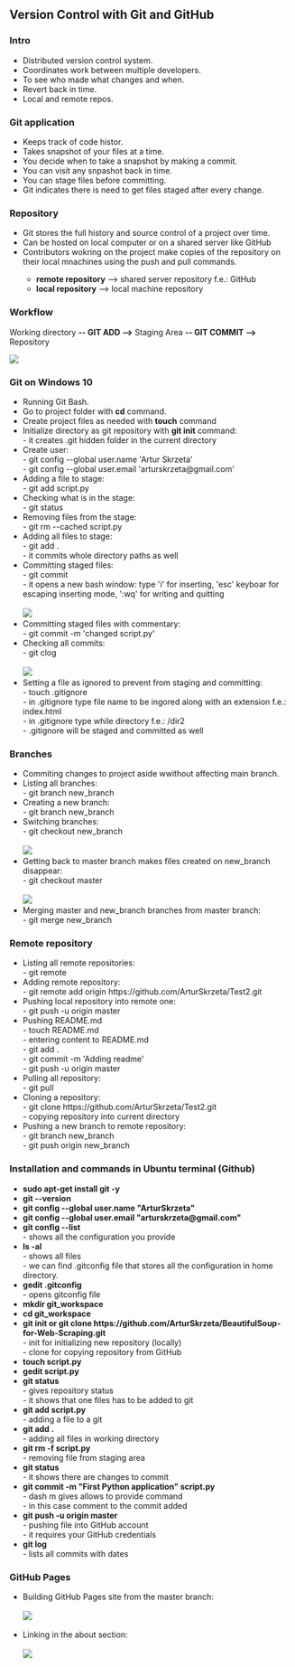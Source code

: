 <h2>Version Control with Git and GitHub</h2>

<h3>Intro</h3>
<ul>
  <li>Distributed version control system.</li>
  <li>Coordinates work between multiple developers.</li>
  <li>To see who made what changes and when.</li>
  <li>Revert back in time.</li>
  <li>Local and remote repos.</li>
</ul>

<h3>Git application</h3>
<ul>
  <li>Keeps track of code histor.</li>
  <li>Takes snapshot of your files at a time.</li>
  <li>You decide when to take a snapshot by making a commit.</li>
  <li>You can visit any snpashot back in time.</li>
  <li>You can stage files before committing.</li>
  <li>Git indicates there is need to get files staged after every change.</li>
</ul>

<h3>Repository</h3>
<ul>
  <li>Git stores the full history and source control of a project over time.</li>
  <li>Can be hosted on local computer or on a shared server like GitHub</li>
  <li>Contributors wokring on the project make  copies of the repository on their local mnachines using the push and pull commands.</li>
  <ul>
    <li><b>remote repository</b> --> shared server repository f.e.: GitHub</li>
    <li><b>local repository</b> --> local machine repository</li>
  </ul>
</ul>

<h3>Workflow</h3>
<p>Working directory <b>-- GIT ADD --></b> Staging Area <b>-- GIT COMMIT --></b> Repository</p>
<img src="images/workflow.JPG">

<h3>Git on Windows 10</h3>
<ul>
  <li>Running Git Bash.</li>
  <li>Go to project folder with <b>cd</b> command.</li>
  <li>Create project files as needed with <b>touch</b> command</li>
  <li>Initialize directory as git repository with <b>git init</b> command:
    <br>
    - it creates .git hidden folder in the current directory
  </li>
  <li>Create user:
    <br>
    - git config --global user.name 'Artur Skrzeta'<br>
    - git config --global user.email 'arturskrzeta@gmail.com'
  </li>
  <li>Adding a file to stage:
    <br>
    - git add script.py
  </li>
  <li>Checking what is in the stage:
    <br>
    - git status
  </li>
  <li>Removing files from the stage:
    <br>
    - git rm --cached script.py
  </li>
  <li>Adding all files to stage:
    <br>
    - git add .<br>
    - it commits whole directory paths as well
  </li>
  <li>Committing staged files:
    <br>
    - git commit<br>
    - it opens a new bash window: type 'i' for inserting, 'esc' keyboar for escaping inserting mode, ':wq' for writing and quitting
    <br>
    <br>
    <img src="images/commit.JPG">
  </li>
  <li>Committing staged files with commentary:
    <br>
    - git commit -m 'changed script.py'
  </li>
  <li>Checking all commits:
    <br>
    - git clog<br>
    <br>
    <img src="images/gitlog.JPG">
  </li>
  <li>Setting a file as ignored to prevent from staging and committing:
    <br>
    - touch .gitignore<br>
    - in .gitignore type file name to be ingored along with an extension f.e.: index.html<br>
    - in .gitignore type while directory f.e.: /dir2<br>
    - .gitignore will be staged and committed as well
  </li>
</ul>



<h3>Branches</h3>
<ul>
  <li>Commiting changes to project aside wwithout affecting main branch.</li>
  <li>Listing all branches:
    <br>
    - git branch new_branch
  </li>
  <li>Creating a new branch:
    <br>
    - git branch new_branch
  </li>
  <li>Switching branches:
    <br>
    - git checkout new_branch<br>
    <br>
    <img src="images/branches.JPG">
  </li>
  <li>Getting back to master branch makes files created on new_branch disappear:
    <br>
    - git checkout master<br>
    <br>
    <img src="images/back_to_master.JPG">
  </li>
  <li>Merging master and new_branch branches from master branch:
    <br>
    - git merge new_branch
  </li>
</ul>



<h3>Remote repository</h3>
<ul>
  <li>Listing all remote repositories:
    <br>
    - git remote
  </li>
   <li>Adding remote repository:
    <br>
    - git remote add origin https://github.com/ArturSkrzeta/Test2.git
  </li>
  <li>Pushing local repository into remote one:
    <br>
    - git push -u origin master
  </li>
  <li>Pushing README.md
    <br>
    - touch README.md<br>
    - entering content to README.md<br>
    - git add .<br>
    - git commit -m 'Adding readme'<br>
    - git push -u origin master<br>
  </li>
  <li>Pulling all repository:
    <br>
    - git pull
  </li>
  <li>Cloning a repository:
    <br>
    - git clone https://github.com/ArturSkrzeta/Test2.git<br>
    - copying repository into current directory
  </li>
  <li>Pushing a new branch to remote repository:
    <br>
    - git branch new_branch<br>
    - git push origin new_branch
  </li>
</ul>


<h3>Installation and commands in Ubuntu terminal (Github)</h3>
<ul>
  <li><b>sudo apt-get install git -y</b></li>
  <li><b>git --version</b></li>
  <li><b>git config --global user.name "ArturSkrzeta"</b></li>
  <li><b>git config --global user.email "arturskrzeta@gmail.com"</b></li>
  
  <li><b>git config --list</b>
  <br>
  - shows all the configuration you provide
  </li>
  
  <li><b>ls -al</b>
  <br>
  - shows all files<br>
  - we can find .gitconfig file that stores all the configuration in home directory.
  </li>
  
  <li><b>gedit .gitconfig</b>
  <br>
  - opens gitconfig file
  </li>
  
  <li><b>mkdir git_workspace</b></li>
  <li><b>cd git_workspace</b></li>
  
  <li><b>git init or git clone https://github.com/ArturSkrzeta/BeautifulSoup-for-Web-Scraping.git</b>
  <br>
  - init for initializing new repository (locally)<br>
  - clone for copying repository from GitHub
  </li>
  
  <li><b>touch script.py</b></li>
  <li><b>gedit script.py</b></li>
  
  <li><b>git status</b>
  <br>
  - gives repository status<br>
  - it shows that one files has to be added to git
  </li>
  
  <li><b>git add script.py</b>
  <br>
  - adding a file to a git
  </li>
  
  <li><b>git add .</b>
  <br>
  - adding all files in working directory
  </li>
  
  <li><b>git rm -f script.py</b>
  <br>
  - removing file from staging area
  </li>
  
  <li><b>git status</b>
  <br>
  - it shows there are changes to commit 
  </li>
  
  <li><b>git commit -m "First Python application" script.py</b>
  <br>
  - dash m gives allows to provide command<br>
  - in this case comment to the commit added 
  </li>
  
  <li><b>git push -u origin master</b>
  <br>
  - pushing file into GitHub account<br>
  - it requires your GitHub credentials
  </li>
  
  <li><b>git log</b>
  <br>
  - lists all commits with dates
  </li>
  
</ul>


<h3>GitHub Pages</h3>
<ul>
  <li>Building GitHub Pages site from the master branch:</li>
  <br>
  <img src="images/gitpages.JPG">
  <br>
  <br>
  <li>Linking in the about section:</li>
  <br>
  <img src="images/linking.JPG">
<ul>
